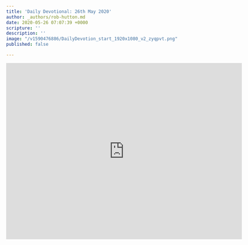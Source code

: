 ```yaml
---
title: 'Daily Devotional: 26th May 2020'
author: _authors/rob-hutton.md
date: 2020-05-26 07:07:39 +0000
scripture: ''
description: ''
image: "/v1590476886/DailyDevotion_start_1920x1080_v2_zyqpvt.png"
published: false

---
```

<iframe src="https://player.vimeo.com/video/422569784" width="640" height="480" frameborder="0" allow="autoplay; fullscreen" allowfullscreen></iframe>